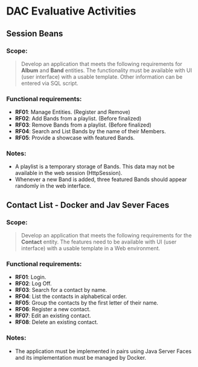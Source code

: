 # DAC Evaluative Activities

## Session Beans
### Scope:

>  Develop an application that meets the following requirements for **Album** and **Band** entities. The functionality must be available with UI (user interface) with a usable template. Other information can be entered via SQL script. 

### Functional requirements:
- **RF01**: Manage Entities. (Register and Remove) 
- **RF02**: Add Bands from a playlist. (Before finalized)
- **RF03**: Remove Bands from a playlist. (Before finalized)
- **RF04**: Search and List Bands by the name of their Members.
- **RF05**: Provide a showcase with featured Bands.

### Notes:
- A playlist is a temporary storage of Bands. This data may not be available in the web session (HttpSession).
- Whenever a new Band is added, three featured Bands should appear randomly in the web interface.


## Contact List - Docker and Jav Sever Faces
### Scope:

>  Develop an application that meets the following requirements for the **Contact** entity. The features need to be available with UI (user interface) with a usable template in a Web environment. 

### Functional requirements:
- **RF01**: Login.
- **RF02**: Log Off.
- **RF03**: Search for a contact by name.
- **RF04**: List the contacts in alphabetical order.
- **RF05**: Group the contacts by the first letter of their name.
- **RF06**: Register a new contact.
- **RF07**: Edit an existing contact.
- **RF08**: Delete an existing contact.


### Notes:
- The application must be implemented in pairs using Java Server Faces and its implementation must be managed by Docker.

